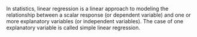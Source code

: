In statistics, linear regression is a linear approach to modeling the relationship between a scalar response (or dependent variable) and one or more explanatory variables (or independent variables). The case of one explanatory variable is called simple linear regression.